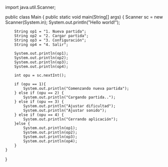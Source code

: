 import java.util.Scanner;

public class Main {
    public static void main(String[] args) {
        Scanner sc = new Scanner(System.in);
        System.out.println("Hello world!");

        String op1 = "1. Nueva partida";
        String op2 = "2. Cargar partida";
        String op3 = "3. Configuración";
        String op4 = "4. Salir";

        System.out.println(op1);
        System.out.println(op2);
        System.out.println(op3);
        System.out.println(op4);

        int opu = sc.nextInt();

        if (opu == 1){
            System.out.println("Comenzando nueva partida");
        } else if (opu == 2) {
            System.out.println("Cargando partida..");
        } else if (opu == 3) {
            System.out.println("Ajustar dificultad");
            System.out.println("Ajustar sonido");
        } else if (opu == 4) {
            System.out.println("Cerrando aplicación");
        }else {
            System.out.println(op1);
            System.out.println(op2);
            System.out.println(op3);
            System.out.println(op4);
        }
    }
}
